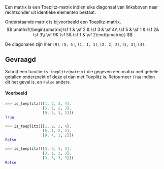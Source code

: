 Een matrix is een Toeplitz-matrix indien elke diagonaal van linksboven naar rechtsonder uit identieke elementen bestaat.

Onderstaande matrix is bijvoorbeeld een Toeplitz-matrix.
$$
\mathsf{\begin{pmatrix}\sf 1 & \sf 2 & \sf 3 & \sf 4\\ \sf 5 & \sf 1 & \sf 2& \sf 3\\ \sf 9& \sf 5& \sf 1 & \sf 2\end{pmatrix}}
$$

De diagonalen zijn hier `[9]`, `[5, 5]`, `[1, 1, 1]`, `[2, 2, 2]`, `[3, 3]`, `[4]`.

## Gevraagd
Schrijf een functie `is_toeplitz(matrix)` die gegeven een matrix met gehele getallen onderzoekt of deze al dan niet Toeplitz is. Retourneer `True` indien dit het geval is, en `False` anders.

#### Voorbeeld

```python
>>> is_toeplitz([[1, 2, 3, 4], 
                 [5, 1, 2, 3],
                 [9, 5, 1, 2]])
True
```

```python
>>> is_toeplitz([[1, 2, 3, 4], 
                 [5, 1, 2, 3],
                 [9, 4, 1, 2]])
False
```

```python
>>> is_toeplitz([[3, 3, 3, 3], 
                 [3, 1, 3, 3],
                 [3, 3, 3, 3]])
False
```